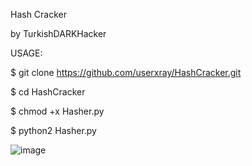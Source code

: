 Hash Cracker

by TurkishDARKHacker



USAGE:


$ git clone https://github.com/userxray/HashCracker.git


$ cd HashCracker


$ chmod +x Hasher.py


$ python2 Hasher.py

![image](https://user-images.githubusercontent.com/91960201/160287997-513f30a0-ae5c-4c03-be52-5c1345a6746a.png)
